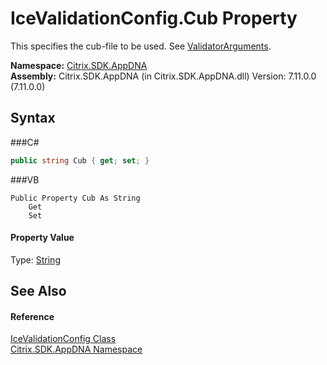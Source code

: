 # IceValidationConfig.Cub Property 
 

This specifies the cub-file to be used. See <a href="P_Citrix_SDK_AppDNA_IceValidationConfig_ValidatorArguments">ValidatorArguments</a>.

**Namespace:**&nbsp;<a href="N_Citrix_SDK_AppDNA">Citrix.SDK.AppDNA</a><br />**Assembly:**&nbsp;Citrix.SDK.AppDNA (in Citrix.SDK.AppDNA.dll) Version: 7.11.0.0 (7.11.0.0)

## Syntax

###C#
```csharp
public string Cub { get; set; }
```

###VB
```vbnet
Public Property Cub As String
	Get
	Set
```


#### Property Value
Type: <a href="http://msdn2.microsoft.com/en-us/library/s1wwdcbf" target="_blank">String</a>

## See Also


#### Reference
<a href="T_Citrix_SDK_AppDNA_IceValidationConfig">IceValidationConfig Class</a><br /><a href="N_Citrix_SDK_AppDNA">Citrix.SDK.AppDNA Namespace</a><br />